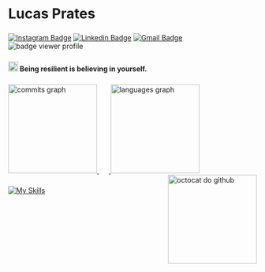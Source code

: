 # Lucas Prates

###

[![Instagram Badge](https://img.shields.io/badge/-@prateslr-1E90FF?style=flat-square&labelColor=1E90FF&logo=instagram&logoColor=white&link=https://instagram.com/prateslr/)](https://instagram.com/prateslr/) 
[![Linkedin Badge](https://img.shields.io/badge/-Lucas%20Prates-1E90FF?style=flat-square&logo=Linkedin&logoColor=white&link=https://www.linkedin.com/me?trk=p_mwlite_feed-secondary_nav)](https://www.linkedin.com/me?trk=p_mwlite_feed-secondary_nav) 
[![Gmail Badge](https://img.shields.io/badge/-lucas.rprates077@gmail.com-1E90FF?style=flat-square&logo=Gmail&logoColor=white&link=mailto:lucas.rprates077@gmail.com)](mailto:lucas.rprates077@gmail.com)
<img src="https://visitor-badge.laobi.icu/badge?page_id=pratestech.pratestech&right_color=DodgerBlue&left_text=viwers" alt="badge viewer profile"/>

###

<div align="left">
 <h4><img height="20" src="https://pratestech.github.io/prateslr/aspas.png" alt="aspas duplas"/> Being resilient is believing in yourself.</h4>
</div>

###

<div align="left" width="100%">
  <a href="https://github.com/pratestech">
  <img height="180em" src="https://github-readme-stats.vercel.app/api?username=prateslr&show_icons=true&theme=dark&include_all_commits=true&count_private=true" alt="commits graph"/>   
  <img width="20"/>  
  <img src="https://github-readme-stats.vercel.app/api/top-langs?username=prateslr&locale=en&hide_title=false&layout=compact&card_width=320&langs_count=6&theme=dark&hide_border=false&order=2&custom_title=Languages" height="180em" alt="languages graph"/>
  <img align="right" height="180em" src="https://pratestech.github.io/prateslr/octocat.png" alt="octocat do github"/>  
</div>

###

[![My Skills](https://skillicons.dev/icons?i=html,css,js,figma,bootstrap&theme=dark)](https://skillicons.dev)

###

